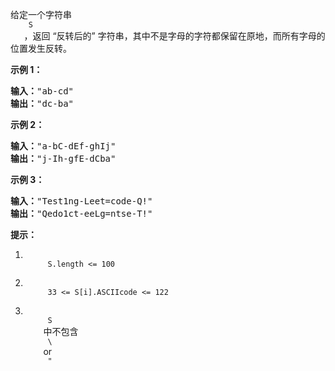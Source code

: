<html>
 <body>
  <p>
   给定一个字符串
   <code>
    S
   </code>
   ，返回 “反转后的” 字符串，其中不是字母的字符都保留在原地，而所有字母的位置发生反转。
  </p>
  <p>
  </p>
  <ol>
  </ol>
  <p>
   <strong>
    示例 1：
   </strong>
  </p>
  <pre><strong>输入：</strong>"ab-cd"
<strong>输出：</strong>"dc-ba"
</pre>
  <p>
   <strong>
    示例 2：
   </strong>
  </p>
  <pre><strong>输入：</strong>"a-bC-dEf-ghIj"
<strong>输出：</strong>"j-Ih-gfE-dCba"
</pre>
  <p>
   <strong>
    示例 3：
   </strong>
  </p>
  <pre><strong>输入：</strong>"Test1ng-Leet=code-Q!"
<strong>输出：</strong>"Qedo1ct-eeLg=ntse-T!"
</pre>
  <p>
  </p>
  <p>
   <strong>
    提示：
   </strong>
  </p>
  <ol>
   <li>
    <code>
     S.length &lt;= 100
    </code>
   </li>
   <li>
    <code>
     33 &lt;= S[i].ASCIIcode &lt;= 122
    </code>
   </li>
   <li>
    <code>
     S
    </code>
    中不包含
    <code>
     \
    </code>
    or
    <code>
     "
    </code>
   </li>
  </ol>
 </body>
</html>